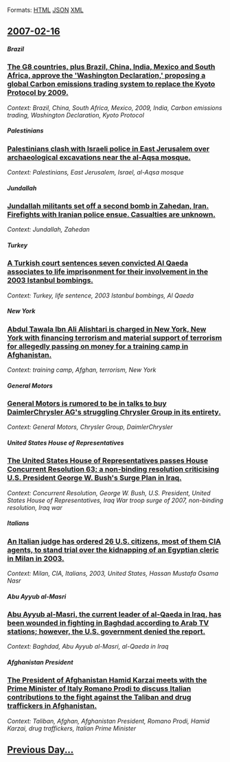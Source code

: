 
Formats: [HTML](2007/02/16/index.html)  [JSON](2007/02/16/index.json)  [XML](2007/02/16/index.xml)  

## [2007-02-16](/news/2007/02/16/index.md)

##### Brazil
### [ The G8 countries, plus Brazil, China, India, Mexico and South Africa, approve the 'Washington Declaration,' proposing a global Carbon emissions trading system to replace the Kyoto Protocol by 2009. ](/news/2007/02/16/the-g8-countries-plus-brazil-china-india-mexico-and-south-africa-approve-the-washington-declaration-proposing-a-global-carbon-emiss.md)
_Context: Brazil, China, South Africa, Mexico, 2009, India, Carbon emissions trading, Washington Declaration, Kyoto Protocol_

##### Palestinians
### [ Palestinians clash with Israeli police in East Jerusalem over archaeological excavations near the al-Aqsa mosque. ](/news/2007/02/16/palestinians-clash-with-israeli-police-in-east-jerusalem-over-archaeological-excavations-near-the-al-aqsa-mosque.md)
_Context: Palestinians, East Jerusalem, Israel, al-Aqsa mosque_

##### Jundallah
### [ Jundallah militants set off a second bomb in Zahedan, Iran. Firefights with Iranian police ensue. Casualties are unknown. ](/news/2007/02/16/jundallah-militants-set-off-a-second-bomb-in-zahedan-iran-firefights-with-iranian-police-ensue-casualties-are-unknown.md)
_Context: Jundallah, Zahedan_

##### Turkey
### [ A Turkish court sentences seven convicted Al Qaeda associates to life imprisonment for their involvement in the 2003 Istanbul bombings. ](/news/2007/02/16/a-turkish-court-sentences-seven-convicted-al-qaeda-associates-to-life-imprisonment-for-their-involvement-in-the-2003-istanbul-bombings.md)
_Context: Turkey, life sentence, 2003 Istanbul bombings, Al Qaeda_

##### New York
### [ Abdul Tawala Ibn Ali Alishtari is charged in New York, New York with financing terrorism and material support of terrorism for allegedly passing on money for a training camp in Afghanistan. ](/news/2007/02/16/abdul-tawala-ibn-ali-alishtari-is-charged-in-new-york-new-york-with-financing-terrorism-and-material-support-of-terrorism-for-allegedly-pa.md)
_Context: training camp, Afghan, terrorism, New York_

##### General Motors
### [ General Motors is rumored to be in talks to buy DaimlerChrysler AG's struggling Chrysler Group in its entirety. ](/news/2007/02/16/general-motors-is-rumored-to-be-in-talks-to-buy-daimlerchrysler-ag-s-struggling-chrysler-group-in-its-entirety.md)
_Context: General Motors, Chrysler Group, DaimlerChrysler_

##### United States House of Representatives
### [ The United States House of Representatives passes House Concurrent Resolution 63; a non-binding resolution criticising U.S. President George W. Bush's Surge Plan in Iraq. ](/news/2007/02/16/the-united-states-house-of-representatives-passes-house-concurrent-resolution-63-a-non-binding-resolution-criticising-u-s-president-georg.md)
_Context: Concurrent Resolution, George W. Bush, U.S. President, United States House of Representatives, Iraq War troop surge of 2007, non-binding resolution, Iraq war_

##### Italians
### [ An Italian judge has ordered 26 U.S. citizens, most of them CIA agents, to stand trial over the kidnapping of an Egyptian cleric in Milan in 2003. ](/news/2007/02/16/an-italian-judge-has-ordered-26-u-s-citizens-most-of-them-cia-agents-to-stand-trial-over-the-kidnapping-of-an-egyptian-cleric-in-milan-i.md)
_Context: Milan, CIA, Italians, 2003, United States, Hassan Mustafa Osama Nasr_

##### Abu Ayyub al-Masri
### [ Abu Ayyub al-Masri, the current leader of al-Qaeda in Iraq, has been wounded in fighting in Baghdad according to Arab TV stations; however, the U.S. government denied the report.](/news/2007/02/16/abu-ayyub-al-masri-the-current-leader-of-al-qaeda-in-iraq-has-been-wounded-in-fighting-in-baghdad-according-to-arab-tv-stations-however.md)
_Context: Baghdad, Abu Ayyub al-Masri, al-Qaeda in Iraq_

##### Afghanistan President
### [ The President of Afghanistan Hamid Karzai meets with the Prime Minister of Italy Romano Prodi to discuss Italian contributions to the fight against the Taliban and drug traffickers in Afghanistan. ](/news/2007/02/16/the-president-of-afghanistan-hamid-karzai-meets-with-the-prime-minister-of-italy-romano-prodi-to-discuss-italian-contributions-to-the-fight.md)
_Context: Taliban, Afghan, Afghanistan President, Romano Prodi, Hamid Karzai, drug traffickers, Italian Prime Minister_

## [Previous Day...](/news/2007/02/15/index.md)

